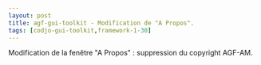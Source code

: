 ```yaml
---
layout: post
title: agf-gui-toolkit - Modification de "A Propos".
tags: [codjo-gui-toolkit,framework-1-30]
---
```

Modification de la fenêtre "A Propos" : suppression du copyright AGF-AM.